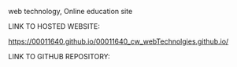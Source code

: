 web technology,
Online education site














LINK TO HOSTED WEBSITE:

https://00011640.github.io/00011640_cw_webTechnolgies.github.io/

LINK TO GITHUB REPOSITORY:

